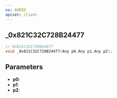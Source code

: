 ```yaml
---
ns: AUDIO
apiset: client
---
```

## _0x821C32C728B24477

```c
// 0x821C32C728B24477
void _0x821C32C728B24477(Any p0,Any p1,Any p2);
```


## Parameters
* **p0**:
* **p1**:
* **p2**:



